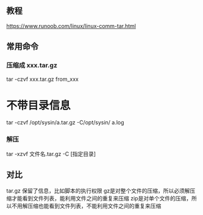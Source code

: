 

## 教程

https://www.runoob.com/linux/linux-comm-tar.html


## 常用命令

### 压缩成 xxx.tar.gz

tar -czvf xxx.tar.gz from_xxx

# 不带目录信息
tar -czvf /opt/sysin/a.tar.gz -C/opt/sysin/ a.log

### 解压

tar -xzvf 文件名.tar.gz -C [指定目录]

## 对比

tar.gz 保留了信息，比如脚本的执行权限
gz是对整个文件的压缩，所以必须解压缩才能看到文件列表，能利用文件之间的重复来压缩
zip是对单个文件的压缩，所以不用解压缩也能看到文件列表，不能利用文件之间的重复来压缩

